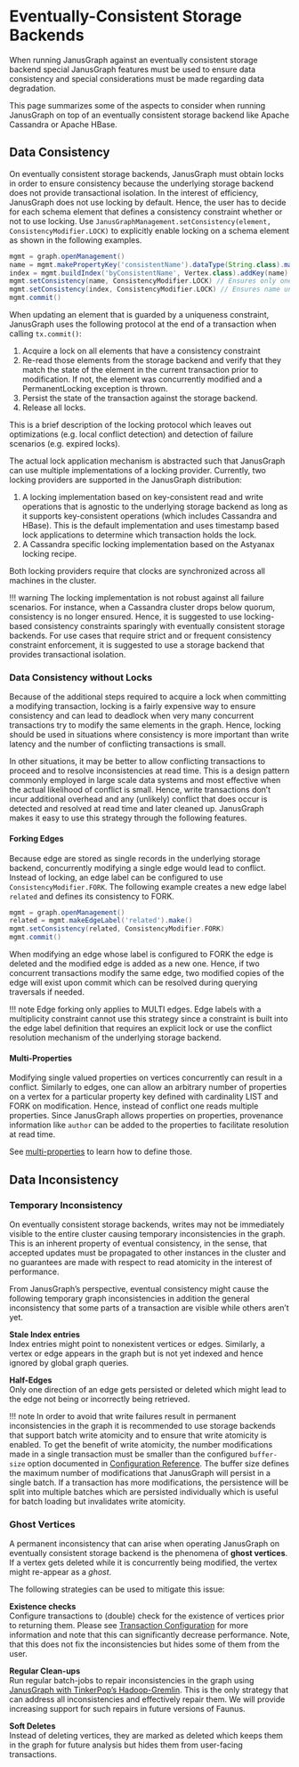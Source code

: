 # Eventually-Consistent Storage Backends

When running JanusGraph against an eventually consistent storage backend
special JanusGraph features must be used to ensure data consistency and
special considerations must be made regarding data degradation.

This page summarizes some of the aspects to consider when running
JanusGraph on top of an eventually consistent storage backend like
Apache Cassandra or Apache HBase.

## Data Consistency

On eventually consistent storage backends, JanusGraph must obtain locks
in order to ensure consistency because the underlying storage backend
does not provide transactional isolation. In the interest of efficiency,
JanusGraph does not use locking by default. Hence, the user has to
decide for each schema element that defines a consistency constraint
whether or not to use locking. Use `JanusGraphManagement.setConsistency(element, ConsistencyModifier.LOCK)`
to explicitly enable locking on a schema element as shown in the
following examples.
```groovy
mgmt = graph.openManagement()
name = mgmt.makePropertyKey('consistentName').dataType(String.class).make()
index = mgmt.buildIndex('byConsistentName', Vertex.class).addKey(name).unique().buildCompositeIndex()
mgmt.setConsistency(name, ConsistencyModifier.LOCK) // Ensures only one name per vertex
mgmt.setConsistency(index, ConsistencyModifier.LOCK) // Ensures name uniqueness in the graph
mgmt.commit()
```

When updating an element that is guarded by a uniqueness constraint,
JanusGraph uses the following protocol at the end of a transaction when
calling `tx.commit()`:

1.  Acquire a lock on all elements that have a consistency constraint
2.  Re-read those elements from the storage backend and verify that they
    match the state of the element in the current transaction prior to
    modification. If not, the element was concurrently modified and a
    PermanentLocking exception is thrown.
3.  Persist the state of the transaction against the storage backend.
4.  Release all locks.

This is a brief description of the locking protocol which leaves out
optimizations (e.g. local conflict detection) and detection of failure
scenarios (e.g. expired locks).

The actual lock application mechanism is abstracted such that JanusGraph
can use multiple implementations of a locking provider. Currently, two
locking providers are supported in the JanusGraph distribution:

1.  A locking implementation based on key-consistent read and write
    operations that is agnostic to the underlying storage backend as
    long as it supports key-consistent operations (which includes
    Cassandra and HBase). This is the default implementation and uses
    timestamp based lock applications to determine which transaction
    holds the lock.
2.  A Cassandra specific locking implementation based on the Astyanax
    locking recipe.

Both locking providers require that clocks are synchronized across all
machines in the cluster.

!!! warning
    The locking implementation is not robust against all failure
    scenarios. For instance, when a Cassandra cluster drops below quorum,
    consistency is no longer ensured. Hence, it is suggested to use
    locking-based consistency constraints sparingly with eventually
    consistent storage backends. For use cases that require strict and or
    frequent consistency constraint enforcement, it is suggested to use a
    storage backend that provides transactional isolation.

### Data Consistency without Locks

Because of the additional steps required to acquire a lock when
committing a modifying transaction, locking is a fairly expensive way to
ensure consistency and can lead to deadlock when very many concurrent
transactions try to modify the same elements in the graph. Hence,
locking should be used in situations where consistency is more important
than write latency and the number of conflicting transactions is small.

In other situations, it may be better to allow conflicting transactions
to proceed and to resolve inconsistencies at read time. This is a design
pattern commonly employed in large scale data systems and most effective
when the actual likelihood of conflict is small. Hence, write
transactions don’t incur additional overhead and any (unlikely) conflict
that does occur is detected and resolved at read time and later cleaned
up. JanusGraph makes it easy to use this strategy through the following
features.

#### Forking Edges

Because edge are stored as single records in the underlying storage
backend, concurrently modifying a single edge would lead to conflict.
Instead of locking, an edge label can be configured to use
`ConsistencyModifier.FORK`. The following example creates a new edge
label `related` and defines its consistency to FORK.

```groovy
mgmt = graph.openManagement()
related = mgmt.makeEdgeLabel('related').make()
mgmt.setConsistency(related, ConsistencyModifier.FORK)
mgmt.commit()
```

When modifying an edge whose label is configured to FORK the edge is
deleted and the modified edge is added as a new one. Hence, if two
concurrent transactions modify the same edge, two modified copies of the
edge will exist upon commit which can be resolved during querying
traversals if needed.

!!! note
    Edge forking only applies to MULTI edges. Edge labels with a
    multiplicity constraint cannot use this strategy since a constraint is
    built into the edge label definition that requires an explicit lock or
    use the conflict resolution mechanism of the underlying storage
    backend.

#### Multi-Properties

Modifying single valued properties on vertices concurrently can result
in a conflict. Similarly to edges, one can allow an arbitrary number of
properties on a vertex for a particular property key defined with
cardinality LIST and FORK on modification. Hence, instead of conflict
one reads multiple properties. Since JanusGraph allows properties on
properties, provenance information like `author` can be added to the
properties to facilitate resolution at read time.

See [multi-properties](../basics/schema.md#property-key-cardinality) to learn how to define
those.

## Data Inconsistency

### Temporary Inconsistency

On eventually consistent storage backends, writes may not be immediately
visible to the entire cluster causing temporary inconsistencies in the
graph. This is an inherent property of eventual consistency, in the
sense, that accepted updates must be propagated to other instances in
the cluster and no guarantees are made with respect to read atomicity in
the interest of performance.

From JanusGraph’s perspective, eventual consistency might cause the
following temporary graph inconsistencies in addition the general
inconsistency that some parts of a transaction are visible while others
aren’t yet.

**Stale Index entries**  
Index entries might point to nonexistent vertices or edges. Similarly, a
vertex or edge appears in the graph but is not yet indexed and hence
ignored by global graph queries.

**Half-Edges**  
Only one direction of an edge gets persisted or deleted which might lead
to the edge not being or incorrectly being retrieved.

!!! note
    In order to avoid that write failures result in permanent
    inconsistencies in the graph it is recommended to use storage backends
    that support batch write atomicity and to ensure that write atomicity
    is enabled. To get the benefit of write atomicity, the number
    modifications made in a single transaction must be smaller than the
    configured `buffer-size` option documented in [Configuration Reference](../basics/configuration-reference.md). The
    buffer size defines the maximum number of modifications that
    JanusGraph will persist in a single batch. If a transaction has more
    modifications, the persistence will be split into multiple batches
    which are persisted individually which is useful for batch loading but
    invalidates write atomicity.

### Ghost Vertices

A permanent inconsistency that can arise when operating JanusGraph on
eventually consistent storage backend is the phenomena of **ghost
vertices**. If a vertex gets deleted while it is concurrently being
modified, the vertex might re-appear as a *ghost*.

The following strategies can be used to mitigate this issue:

**Existence checks**  
Configure transactions to (double) check for the existence of vertices
prior to returning them. Please see [Transaction Configuration](../basics/transactions.md#transaction-configuration) for more
information and note that this can significantly decrease performance.
Note, that this does not fix the inconsistencies but hides some of them
from the user.

**Regular Clean-ups**  
Run regular batch-jobs to repair inconsistencies in the graph using
[JanusGraph with TinkerPop’s Hadoop-Gremlin](hadoop.md). 
This is the only strategy that can address all
inconsistencies and effectively repair them. We will provide increasing
support for such repairs in future versions of Faunus.

**Soft Deletes**  
Instead of deleting vertices, they are marked as deleted which keeps
them in the graph for future analysis but hides them from user-facing
transactions.
